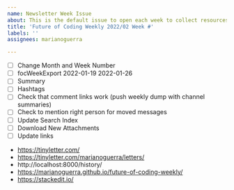 ```yaml
---
name: Newsletter Week Issue
about: This is the default issue to open each week to collect resources
title: 'Future of Coding Weekly 2022/02 Week #'
labels: ''
assignees: marianoguerra

---
```


- [ ] Change Month and Week Number
- [ ] focWeekExport 2022-01-19 2022-01-26
- [ ] Summary
- [ ] Hashtags
- [ ] Check that comment links work (push weekly dump with channel summaries)
- [ ] Check to mention right person for moved messages
- [ ] Update Search Index
- [ ] Download New Attachments
- [ ] Update links

- https://tinyletter.com/
- https://tinyletter.com/marianoguerra/letters/
- http://localhost:8000/history/
- https://marianoguerra.github.io/future-of-coding-weekly/
- https://stackedit.io/
